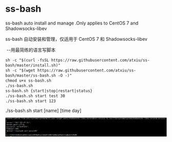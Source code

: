 # ss-bash
  ss-bash auto install and manage .Only applies to CentOS 7 and Shadowsocks-libev
  
  ss-bash 自动安装和管理，仅适用于 CentOS 7 和 Shadowsocks-libev
  
  --用最简练的语言写脚本
  
```
sh -c "$(curl -fsSL https://raw.githubusercontent.com/atxiu/ss-bash/master/install.sh)"
sh -c "$(wget https://raw.githubusercontent.com/atxiu/ss-bash/master/ss-bash.sh -O -)"
chmod u+x ss-bash.sh
./ss-bash.sh
ss-bash.sh {start|stop|restart|status}
./ss-bash.sh start test 30
./ss-bash.sh start 123
```
./ss-bash.sh start [name] [time day]

![Snipaste_2018-01-01_09-33-50](Snipaste_2018-01-01_09-33-50.png)
